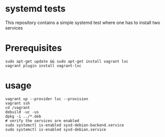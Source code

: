 # systemd tests

This repository contains a simple systemd test where one has to install two services

# Prerequisites

```
sudo apt-get update && sudo apt-get install vagrant lxc
vagrant plugin install vagrant-lxc
```

# usage

```
vagrant up --provider lxc --provision
vagrant ssh
cd /vagrant
debuild -uc -us
dpkg -i ../*.deb
# verify the services are enabled
sudo systemctl is-enabled sysd-debian-backend.service
sudo systemctl is-enabled sysd-debian.service
```


